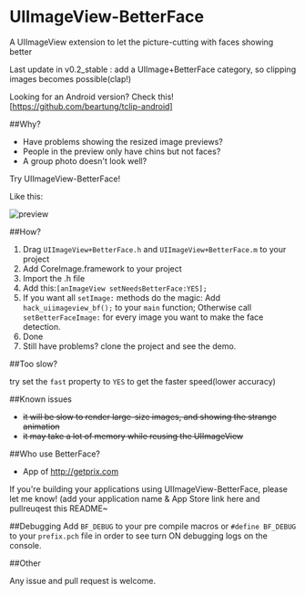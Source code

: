 UIImageView-BetterFace
======================

A UIImageView extension to let the picture-cutting with faces showing better

Last update in v0.2_stable : add a UIImage+BetterFace category, so clipping images becomes possible(clap!)

Looking for an Android version? Check this! [https://github.com/beartung/tclip-android]

##Why?

 - Have problems showing the resized image previews?
 - People in the preview only have chins but not faces?
 - A group photo doesn't look well?

Try UIImageView-BetterFace!

Like this:

![preview](https://raw.github.com/croath/UIImageView-BetterFace/master/doc/preview.png)

##How?

 1. Drag `UIImageView+BetterFace.h` and `UIImageView+BetterFace.m` to your project
 2. Add CoreImage.framework to your project
 3. Import the .h file
 4. Add this:`[anImageView setNeedsBetterFace:YES];`
 5. If you want all `setImage:` methods do the magic: Add `hack_uiimageview_bf();` to your `main` function; Otherwise call `setBetterFaceImage:` for every image you want to make the face detection.
 6. Done
 7. Still have problems? clone the project and see the demo.

##Too slow?

try set the `fast` property to `YES` to get the faster speed(lower accuracy)

##Known issues

 - ~~it will be slow to render large-size images, and showing the strange animation~~
 - ~~it may take a lot of memory while reusing the UIImageView~~

##Who use BetterFace?

 - App of http://getprix.com

If you're building your applications using UIImageView-BetterFace, please let me know! (add your application name & App Store link here and pullreuqest this README~

##Debugging
Add `BF_DEBUG` to your pre compile macros or `#define BF_DEBUG` to your `prefix.pch` file in order to see turn ON debugging logs on the console.

##Other

Any issue and pull request is welcome.
